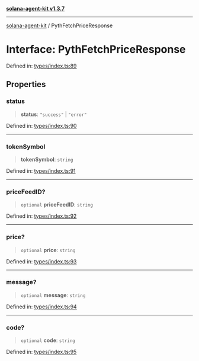 [**solana-agent-kit v1.3.7**](../README.md)

***

[solana-agent-kit](../README.md) / PythFetchPriceResponse

# Interface: PythFetchPriceResponse

Defined in: [types/index.ts:89](https://github.com/sendaifun/solana-agent-kit/blob/6acfa958180602da3c2d2ac883bf660ca90dba2f/src/types/index.ts#L89)

## Properties

### status

> **status**: `"success"` \| `"error"`

Defined in: [types/index.ts:90](https://github.com/sendaifun/solana-agent-kit/blob/6acfa958180602da3c2d2ac883bf660ca90dba2f/src/types/index.ts#L90)

***

### tokenSymbol

> **tokenSymbol**: `string`

Defined in: [types/index.ts:91](https://github.com/sendaifun/solana-agent-kit/blob/6acfa958180602da3c2d2ac883bf660ca90dba2f/src/types/index.ts#L91)

***

### priceFeedID?

> `optional` **priceFeedID**: `string`

Defined in: [types/index.ts:92](https://github.com/sendaifun/solana-agent-kit/blob/6acfa958180602da3c2d2ac883bf660ca90dba2f/src/types/index.ts#L92)

***

### price?

> `optional` **price**: `string`

Defined in: [types/index.ts:93](https://github.com/sendaifun/solana-agent-kit/blob/6acfa958180602da3c2d2ac883bf660ca90dba2f/src/types/index.ts#L93)

***

### message?

> `optional` **message**: `string`

Defined in: [types/index.ts:94](https://github.com/sendaifun/solana-agent-kit/blob/6acfa958180602da3c2d2ac883bf660ca90dba2f/src/types/index.ts#L94)

***

### code?

> `optional` **code**: `string`

Defined in: [types/index.ts:95](https://github.com/sendaifun/solana-agent-kit/blob/6acfa958180602da3c2d2ac883bf660ca90dba2f/src/types/index.ts#L95)
